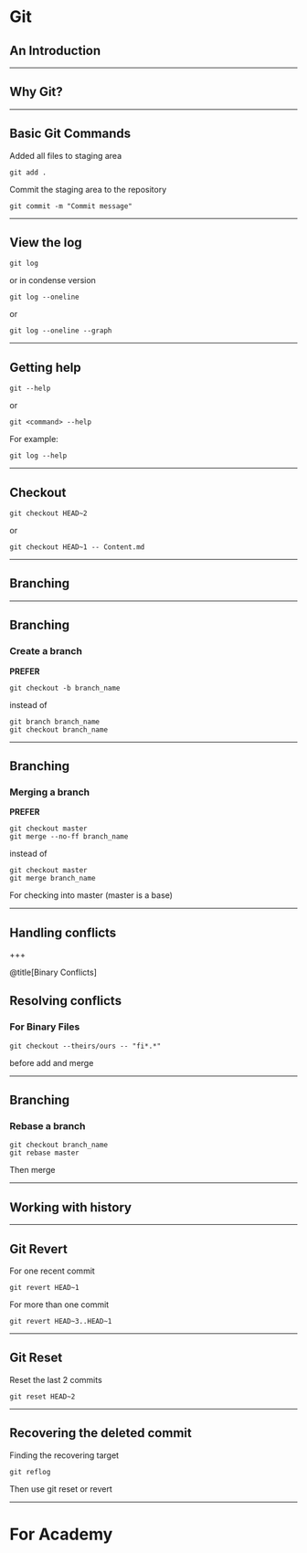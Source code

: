 # Git
## An Introduction

---

## Why Git?

---

## Basic Git Commands

Added all files to staging area

```
git add .
```

Commit the staging area to the repository

```
git commit -m "Commit message"
```

---

## View the log

```
git log
```

or in condense version

```
git log --oneline
```
or

```
git log --oneline --graph
```

---

## Getting help

```
git --help
```

or

```
git <command> --help
```

For example:

```
git log --help
```

---

## Checkout

```
git checkout HEAD~2
```

or

```
git checkout HEAD~1 -- Content.md
```

---

## Branching

---

## Branching
### Create a branch

**PREFER**

```
git checkout -b branch_name
```

instead of

```
git branch branch_name
git checkout branch_name
```

---

## Branching
### Merging a branch

**PREFER**

```
git checkout master
git merge --no-ff branch_name
```

instead of

```
git checkout master
git merge branch_name
```

For checking into master (master is a base)

---

## Handling conflicts

+++

@title[Binary Conflicts]

## Resolving conflicts

### For Binary Files

```
git checkout --theirs/ours -- "fi*.*"
```

before add and merge

---

## Branching
### Rebase a branch

```
git checkout branch_name
git rebase master
```

Then merge

---

## Working with history

---

## Git Revert

For one recent commit

```
git revert HEAD~1
```

For more than one commit

```
git revert HEAD~3..HEAD~1
```

---

## Git Reset

Reset the last 2 commits

```
git reset HEAD~2
```

---

## Recovering the deleted commit

Finding the recovering target

```
git reflog
```

Then use git reset or revert

---

# For Academy